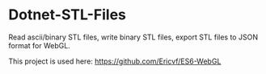 # Dotnet-STL-Files
Read ascii/binary STL files, write binary STL files, export STL files to JSON format for WebGL.

This project is used here:
https://github.com/Ericvf/ES6-WebGL



